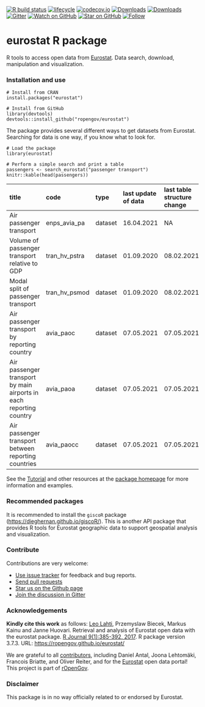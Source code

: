 <!-- README.md is generated from README.Rmd. Please edit that file -->
<!-- badges: start -->

[![R build
status](https://github.com/rOpenGov/eurostat/workflows/R-CMD-check/badge.svg)](https://github.com/rOpenGov/eurostat/actions)
[![lifecycle](https://img.shields.io/badge/lifecycle-stable-brightgreen.svg)](https://lifecycle.r-lib.org/articles/stages.html#stable-1)
[![codecov.io](https://codecov.io/github/rOpenGov/eurostat/coverage.svg?branch=master)](https://codecov.io/github/rOpenGov/eurostat?branch=master)
[![Downloads](http://cranlogs.r-pkg.org/badges/grand-total/eurostat)](https://cran.r-project.org/package=eurostat)
[![Downloads](http://cranlogs.r-pkg.org/badges/eurostat)](https://cran.r-project.org/package=eurostat)
[![Gitter](https://badges.gitter.im/rOpenGov/eurostat.svg)](https://gitter.im/rOpenGov/eurostat?utm_source=badge&utm_medium=badge&utm_campaign=pr-badge)
[![Watch on
GitHub](https://img.shields.io/github/watchers/ropengov/eurostat.svg?style=social)](https://github.com/ropengov/eurostat/watchers)
[![Star on
GitHub](https://img.shields.io/github/stars/ropengov/eurostat.svg?style=social)](https://github.com/ropengov/eurostat/stargazers)
[![Follow](https://img.shields.io/twitter/follow/ropengov.svg?style=social)](https://twitter.com/intent/follow?screen_name=ropengov)

<!--[![Build Status](https://travis-ci.org/rOpenGov/eurostat.svg?branch=master)](https://travis-ci.org/rOpenGov/eurostat)-->
<!--[![AppVeyor Status](https://ci.appveyor.com/api/projects/status/github/rOpenGov/eurostat?branch=master&svg=true)](https://ci.appveyor.com/project/rOpenGov/eurostat)-->
<!--[![license](https://img.shields.io/github/license/mashape/apistatus.svg)]()-->
<!--[![DOI](https://zenodo.org/badge/DOI/10.5281/zenodo.399279.svg)](https://doi.org/10.5281/zenodo.399279)-->
<!--[![PRs Welcome][prs-badge]][prs]-->
<!--[![Code of Conduct][coc-badge]][coc]-->
<!--[![Contributors](https://img.shields.io/github/contributors/cdnjs/cdnjs.svg?style=flat-square)](#contributors)-->
<!--[![License](https://img.shields.io/pypi/l/Django.svg)](https://opensource.org/licenses/BSD-2-Clause)-->
<!--[![Stories in Ready](http://badge.waffle.io/ropengov/eurostat.png?label=TODO)](http://waffle.io/ropengov/eurostat)-->
<!--[![CRAN version](http://www.r-pkg.org/badges/version/eurostat)](https://cran.r-project.org/package=eurostat)-->
<!-- badges: end -->

eurostat R package
==================

R tools to access open data from
[Eurostat](https://ec.europa.eu/eurostat). Data search, download,
manipulation and visualization.

### Installation and use

    # Install from CRAN
    install.packages("eurostat")

    # Install from GitHub
    library(devtools)
    devtools::install_github("ropengov/eurostat")

The package provides several different ways to get datasets from
Eurostat. Searching for data is one way, if you know what to look for.

    # Load the package
    library(eurostat)

    # Perform a simple search and print a table
    passengers <- search_eurostat("passenger transport")
    knitr::kable(head(passengers))

<table style="width:100%;">
<colgroup>
<col style="width: 40%" />
<col style="width: 8%" />
<col style="width: 4%" />
<col style="width: 12%" />
<col style="width: 17%" />
<col style="width: 6%" />
<col style="width: 5%" />
<col style="width: 4%" />
</colgroup>
<thead>
<tr class="header">
<th style="text-align: left;">title</th>
<th style="text-align: left;">code</th>
<th style="text-align: left;">type</th>
<th style="text-align: left;">last update of data</th>
<th style="text-align: left;">last table structure change</th>
<th style="text-align: left;">data start</th>
<th style="text-align: left;">data end</th>
<th style="text-align: left;">values</th>
</tr>
</thead>
<tbody>
<tr class="odd">
<td style="text-align: left;">Air passenger transport</td>
<td style="text-align: left;">enps_avia_pa</td>
<td style="text-align: left;">dataset</td>
<td style="text-align: left;">16.04.2021</td>
<td style="text-align: left;">NA</td>
<td style="text-align: left;">2005</td>
<td style="text-align: left;">2020</td>
<td style="text-align: left;">NA</td>
</tr>
<tr class="even">
<td style="text-align: left;">Volume of passenger transport relative to GDP</td>
<td style="text-align: left;">tran_hv_pstra</td>
<td style="text-align: left;">dataset</td>
<td style="text-align: left;">01.09.2020</td>
<td style="text-align: left;">08.02.2021</td>
<td style="text-align: left;">1990</td>
<td style="text-align: left;">2018</td>
<td style="text-align: left;">NA</td>
</tr>
<tr class="odd">
<td style="text-align: left;">Modal split of passenger transport</td>
<td style="text-align: left;">tran_hv_psmod</td>
<td style="text-align: left;">dataset</td>
<td style="text-align: left;">01.09.2020</td>
<td style="text-align: left;">08.02.2021</td>
<td style="text-align: left;">1990</td>
<td style="text-align: left;">2018</td>
<td style="text-align: left;">NA</td>
</tr>
<tr class="even">
<td style="text-align: left;">Air passenger transport by reporting country</td>
<td style="text-align: left;">avia_paoc</td>
<td style="text-align: left;">dataset</td>
<td style="text-align: left;">07.05.2021</td>
<td style="text-align: left;">07.05.2021</td>
<td style="text-align: left;">1993</td>
<td style="text-align: left;">2021Q1</td>
<td style="text-align: left;">NA</td>
</tr>
<tr class="odd">
<td style="text-align: left;">Air passenger transport by main airports in each reporting country</td>
<td style="text-align: left;">avia_paoa</td>
<td style="text-align: left;">dataset</td>
<td style="text-align: left;">07.05.2021</td>
<td style="text-align: left;">07.05.2021</td>
<td style="text-align: left;">1993</td>
<td style="text-align: left;">2021Q1</td>
<td style="text-align: left;">NA</td>
</tr>
<tr class="even">
<td style="text-align: left;">Air passenger transport between reporting countries</td>
<td style="text-align: left;">avia_paocc</td>
<td style="text-align: left;">dataset</td>
<td style="text-align: left;">07.05.2021</td>
<td style="text-align: left;">07.05.2021</td>
<td style="text-align: left;">1993</td>
<td style="text-align: left;">2021Q1</td>
<td style="text-align: left;">NA</td>
</tr>
</tbody>
</table>

See the
[Tutorial](https://ropengov.github.io/eurostat/articles/website/eurostat_tutorial.html)
and other resources at the [package
homepage](https://ropengov.github.io/eurostat/) for more information and
examples.

### Recommended packages

It is recommended to install the `giscoR` package
(<a href="https://dieghernan.github.io/giscoR/" class="uri">https://dieghernan.github.io/giscoR/</a>).
This is another API package that provides R tools for Eurostat
geographic data to support geospatial analysis and visualization.

### Contribute

Contributions are very welcome:

-   [Use issue tracker](https://github.com/ropengov/eurostat/issues) for
    feedback and bug reports.
-   [Send pull requests](https://github.com/ropengov/eurostat/)
-   [Star us on the Github page](https://github.com/ropengov/eurostat/)
-   [Join the discussion in Gitter](https://gitter.im/rOpenGov/eurostat)

### Acknowledgements

**Kindly cite this work** as follows: [Leo
Lahti](https://github.com/antagomir), Przemyslaw Biecek, Markus Kainu
and Janne Huovari. Retrieval and analysis of Eurostat open data with the
eurostat package. [R Journal 9(1):385-392,
2017](https://journal.r-project.org/archive/2017/RJ-2017-019/index.html).
R package version 3.7.3. URL: <https://ropengov.github.io/eurostat/>

We are grateful to all
[contributors](https://github.com/ropengov/eurostat/graphs/contributors),
including Daniel Antal, Joona Lehtomäki, Francois Briatte, and Oliver
Reiter, and for the [Eurostat](https://ec.europa.eu/eurostat/) open data
portal! This project is part of [rOpenGov](http://ropengov.org).

### Disclaimer

This package is in no way officially related to or endorsed by Eurostat.

<!--[build-badge]: https://img.shields.io/travis/ropengov/eurostat.svg?style=flat-square-->
<!--[build]: https://travis-ci.org/ropengov/eurostat-->
